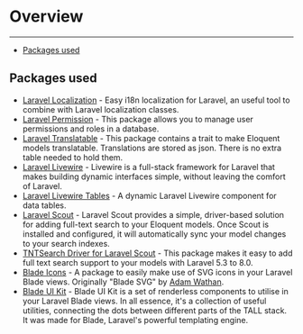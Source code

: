 # Overview

---

- [Packages used](#packages)

<a name="packages"></a>
## Packages used

- [Laravel Localization](https://github.com/mcamara/laravel-localization) - Easy i18n localization for Laravel, an useful tool to combine with Laravel localization classes.
- [Laravel Permission](https://github.com/spatie/laravel-permission) - This package allows you to manage user permissions and roles in a database.
- [Laravel Translatable](https://github.com/spatie/laravel-translatable) - This package contains a trait to make Eloquent models translatable. Translations are stored as json. There is no extra table needed to hold them.
- [Laravel Livewire](https://github.com/livewire/livewire) - Livewire is a full-stack framework for Laravel that makes building dynamic interfaces simple, without leaving the comfort of Laravel.
- [Laravel Livewire Tables](https://github.com/rappasoft/laravel-livewire-tables) - A dynamic Laravel Livewire component for data tables.
- [Laravel Scout](https://github.com/laravel/scout) - Laravel Scout provides a simple, driver-based solution for adding full-text search to your Eloquent models. Once Scout is installed and configured, it will automatically sync your model changes to your search indexes.
- [TNTSearch Driver for Laravel Scout](https://github.com/teamtnt/laravel-scout-tntsearch-driver) - This package makes it easy to add full text search support to your models with Laravel 5.3 to 8.0.
- [Blade Icons](https://github.com/blade-ui-kit/blade-icons) - A package to easily make use of SVG icons in your Laravel Blade views. Originally "Blade SVG" by [Adam Wathan](https://twitter.com/adamwathan).
- [Blade UI Kit](https://github.com/blade-ui-kit/blade-ui-kit) - Blade UI Kit is a set of renderless components to utilise in your Laravel Blade views. In all essence, it's a collection of useful utilities, connecting the dots between different parts of the TALL stack. It was made for Blade, Laravel's powerful templating engine.


